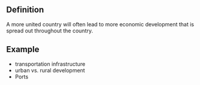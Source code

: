 ## Definition
A more united country will often lead to more economic development that is spread out throughout the country. 

## Example
- transportation infrastructure
- urban vs. rural development
- Ports
